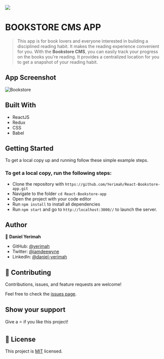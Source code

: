 ![](https://img.shields.io/badge/Microverse-blueviolet)

# BOOKSTORE CMS APP

> This app is for book lovers and everyone interested in building a disciplined reading habit. It makes the 
> reading experience convenient for you. With the **Bookstore CMS**, you can easily track
> your progress on the books you're reading. It provides a centralized location for you to get a 
> snapshot of your reading habit.

## App Screenshot
![Bookstore](https://user-images.githubusercontent.com/71140133/156852698-3915451e-e2db-41ba-90b5-b6e43f14214a.PNG)

## Built With

- ReactJS
- Redux
- CSS
- Babel

<!-- ## Live Demo (if available) -->

<!-- [Live Demo Link](https://livedemo.com) -->


## Getting Started

To get a local copy up and running follow these simple example steps.

### To get a local copy, run the following steps:

- Clone the repository with `https://github.com/Yerimah/React-Bookstore-app.git`
- Navigate to the folder `cd React-Bookstore-app`
- Open the project with your code editor
- Run `npm install` to install all dependencies
- Run `npm start` and go to `http://localhost:3000//` to launch the server.

## Author

👤 **Daniel Yerimah**

- GitHub: [@yerimah](https://github.com/yerimah)
- Twitter: [@iamdeewyne](https://twitter.com/iamdeewyne)
- LinkedIn: [@daniel-yerimah](https://www.linkedin.com/in/daniel-yerimah/)

## 🤝 Contributing

Contributions, issues, and feature requests are welcome!

Feel free to check the [issues page](https://github.com/Yerimah/React-Bookstore-app/issues).

## Show your support

Give a ⭐️ if you like this project!

## 📝 License

This project is [MIT](https://github.com/Yerimah/React-Bookstore-app/blob/dev-branch/MIT.md) licensed.